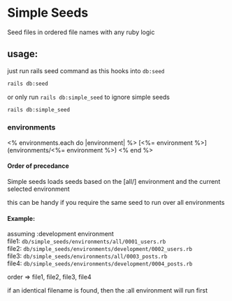 # Simple Seeds

Seed files in ordered file names with any ruby logic

## usage:

just run rails seed command as this hooks into `db:seed`
```bash 
rails db:seed
```
or only run `rails db:simple_seed` to ignore simple seeds

```bash
rails db:simple_seed
```
### environments
<% environments.each do |environment| %>
[<%= environment %>](environments/<%= environment %>)
<% end %>
#### Order of precedance

Simple seeds loads seeds based on the [all/] environment and the current selected environment


this can be handy if you require the same seed to run over all environments

#### Example:
assuming :development environment  
file1: `db/simple_seeds/environments/all/0001_users.rb`  
file2: `db/simple_seeds/environments/development/0002_users.rb`  
file3: `db/simple_seeds/environments/all/0003_posts.rb`  
file4: `db/simple_seeds/environments/development/0004_posts.rb`  

order => file1, file2, file3, file4

if an identical filename is found, then the :all environment will run first